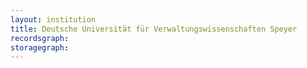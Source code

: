 ```yaml
---
layout: institution
title: Deutsche Universität für Verwaltungswissenschaften Speyer
recordsgraph: 
storagegraph: 
---
```

